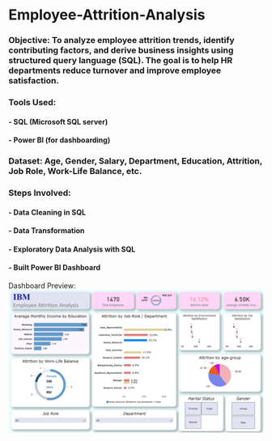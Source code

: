 # Employee-Attrition-Analysis

### Objective: To analyze employee attrition trends, identify contributing factors, and derive business insights using structured query language (SQL). The goal is to help HR departments reduce turnover and improve employee satisfaction.

### Tools Used: 
####                  - SQL (Microsoft SQL server)
####                  - Power BI (for dashboarding)

### Dataset: Age, Gender, Salary, Department, Education, Attrition, Job Role, Work-Life Balance, etc.

### Steps Involved: 
####                 - Data Cleaning in SQL
####                 - Data Transformation
####                 - Exploratory Data Analysis with SQL
####                 - Built Power BI Dashboard

Dashboard Preview: ![Dashboard Preview](images/DASHBOARD.png)
